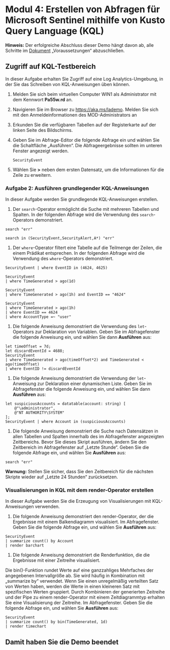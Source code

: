 # Modul 4: Erstellen von Abfragen für Microsoft Sentinel mithilfe von Kusto Query Language (KQL)

**Hinweis:** Der erfolgreiche Abschluss dieser Demo hängt davon ab, alle Schritte im  [Dokument](00-prerequisites.md) „Voraussetzungen“ abzuschließen. 

## Zugriff auf KQL-Testbereich

In dieser Aufgabe erhalten Sie Zugriff auf eine Log Analytics-Umgebung, in der Sie das Schreiben von KQL-Anweisungen üben können.

1. Melden Sie sich beim virtuellen Computer WIN1 als Administrator mit dem Kennwort **Pa55w.rd** an.  

1. Navigieren Sie im Browser zu https://aka.ms/lademo. Melden Sie sich mit den Anmeldeinformationen des MOD-Administrators an 

1. Erkunden Sie die verfügbaren Tabellen auf der Registerkarte auf der linken Seite des Bildschirms.

1. Geben Sie im Abfrage-Editor die folgende Abfrage ein und wählen Sie die Schaltfläche „Ausführen“.  Die Abfrageergebnisse sollten im unteren Fenster angezeigt werden.

    ```KQL
    SecurityEvent
    ```

1. Wählen Sie **>** neben dem ersten Datensatz, um die Informationen für die Zeile zu erweitern.

### Aufgabe 2: Ausführen grundlegender KQL-Anweisungen

In dieser Aufgabe werden Sie grundlegende KQL-Anweisungen erstellen.

1. Der `search`-Operator ermöglicht die Suche mit mehreren Tabellen und Spalten. In der folgenden Abfrage wird die Verwendung des `search`-Operators demonstriert.

```KQL
search "err" 

search in (SecurityEvent,SecurityAlert,A*) "err"
```

1. Der `where`-Operator filtert eine Tabelle auf die Teilmenge der Zeilen, die einem Prädikat entsprechen. In der folgenden Abfrage wird die Verwendung des `where`-Operators demonstriert.

```KQL
SecurityEvent | where EventID in (4624, 4625)

SecurityEvent 
| where TimeGenerated > ago(1d) 

SecurityEvent 
| where TimeGenerated > ago(1h) and EventID == "4624" 

SecurityEvent 
| where TimeGenerated > ago(1h) 
| where EventID == 4624 
| where AccountType =~ "user" 
```

1. Die folgende Anweisung demonstriert die Verwendung des `let`-Operators zur Deklaration von Variablen. Geben Sie im Abfragefenster die folgende Anweisung ein, und wählen Sie dann **Ausführen** aus: 

```KQL
let timeOffset = 7d;
let discardEventId = 4688;
SecurityEvent
| where TimeGenerated > ago(timeOffset*2) and TimeGenerated < ago(timeOffset)
| where EventID != discardEventId
```

1. Die folgende Anweisung demonstriert die Verwendung der `let`-Anweisung zur Deklaration einer dynamischen Liste. Geben Sie im Abfragefenster die folgende Anweisung ein, und wählen Sie dann **Ausführen** aus: 

```KQL
let suspiciousAccounts = datatable(account: string) [
    @"\administrator", 
    @"NT AUTHORITY\SYSTEM"
];
SecurityEvent | where Account in (suspiciousAccounts)
```

1. Die folgende Anweisung demonstriert die Suche nach Datensätzen in allen Tabellen und Spalten innerhalb des im Abfragefenster angezeigten Zeitbereichs. Bevor Sie dieses Skript ausführen, ändern Sie den Zeitbereich im Abfragefenster auf „Letzte Stunde“. Geben Sie die folgende Abfrage ein, und wählen Sie **Ausführen** aus:

```KQL
search "err"
```

**Warnung:** Stellen Sie sicher, dass Sie den Zeitbereich für die nächsten Skripte wieder auf „Letzte 24 Stunden“ zurücksetzen.

### Visualisierungen in KQL mit dem render-Operator erstellen

In dieser Aufgabe werden Sie die Erzeugung von Visualisierungen mit KQL-Anweisungen verwenden.

1. Die folgende Anweisung demonstriert den render-Operator, der die Ergebnisse mit einem Balkendiagramm visualisiert. Im Abfragefenster. Geben Sie die folgende Abfrage ein, und wählen Sie **Ausführen** aus: 

```KQL
SecurityEvent 
| summarize count() by Account
| render barchart
```

1. Die folgende Anweisung demonstriert die Renderfunktion, die die Ergebnisse mit einer Zeitreihe visualisiert.

Die bin()-Funktion rundet Werte auf eine ganzzahliges Mehrfaches der angegebenen Intervallgröße ab.  Sie wird häufig in Kombination mit „summarize by“ verwendet. Wenn Sie einen unregelmäßig verteilten Satz von Werten haben, werden die Werte in einen kleineren Satz mit spezifischen Werten gruppiert.  Durch Kombinieren der generierten Zeitreihe und der Pipe zu einem render-Operator mit einem Zeitdiagrammtyp erhalten Sie eine Visualisierung der Zeitreihe. Im Abfragefenster. Geben Sie die folgende Abfrage ein, und wählen Sie **Ausführen** aus: 

```KQL
SecurityEvent 
| summarize count() by bin(TimeGenerated, 1d) 
| render timechart
```

## Damit haben Sie die Demo beendet
